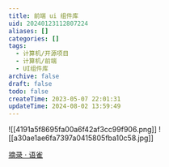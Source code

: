 ```yaml
---
title: 前端 ui 组件库
uid: 20240123112807224
aliases: []
categories: []
tags:
  - 计算机/开源项目
  - 计算机/前端
  - UI组件库
archive: false
draft: false
todo: false
createTime: 2023-05-07 22:01:31
updateTime: 2024-08-02 13:59:49
---
```


![[4191a5f8695fa00a6f42af3cc99f906.png]] ![[a30ae1ae6fa7397a0415805fba10c58.jpg]]

[摘录 · 语雀](https://www.yuque.com/docs/share/5eced5d5-2c63-4232-a56f-23dc103551ba?#)
